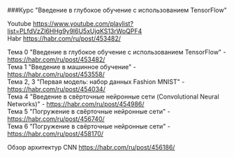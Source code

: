 ###Курс "Введение в глубокое обучение с использованием TensorFlow"

Youtube https://www.youtube.com/playlist?list=PLfdVzZl6HHg9y9l6U5xUjqKS13rWoQPF4   
Habr    https://habr.com/ru/post/453482/

Тема 0 "Введение в глубокое обучение с использованием TensorFlow" - https://habr.com/ru/post/453482/      
Тема 1 "Введение в машинное обучение" - https://habr.com/ru/post/453558/   
Тема 2, 3 "Первая модель: набор данных Fashion MNIST" - https://habr.com/ru/post/454034/   
Тема 4 "Введение в свёрточные нейронные сети (Convolutional Neural Networks)" - https://habr.com/ru/post/454986/    
Тема 5 "Погружение в свёрточные нейронные сети" - https://habr.com/ru/post/456740/   
Тема 6 "Погружение в свёрточные нейронные сети" -https://habr.com/ru/post/458170/    

Обзор архитектур CNN https://habr.com/ru/post/456186/

